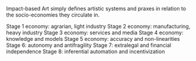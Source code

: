 

Impact-based Art simply defines  artistic systems and praxes in relation to the socio-economies they circulate in.

Stage 1 economy: agrarian, light industry
Stage 2 economy: manufacturing, heavy industry
Stage 3 economy: services and media
Stage 4 economy: knowledge and models
Stage 5 economy: accuracy and non-linearities
Stage 6: autonomy and antifragility
Stage 7: extralegal and financial independence
Stage 8: inferential automation and incentivization











